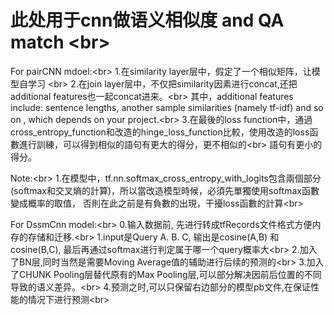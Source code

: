 # 此处用于cnn做语义相似度 and QA match \<br>
For pairCNN mdoel:\<br>
1.在similarity layer层中，假定了一个相似矩阵，让模型自学习 \<br>
2.在join layer层中，不仅把similarity因素进行concat,还把additional features也一起concat进来。\<br>
其中，additional features include: sentence lengths, another sample similarities (namely tf-idf) and so on , which depends on your project.\<br>
3.在最後的loss function中，通過cross_entropy_function和改造的hinge_loss_function比較，使用改造的loss函數進行訓練，可以得到相似的語句有更大的得分，更不相似的\<br>
語句有更小的得分。

Note:\<br>
1.在模型中，tf.nn.softmax_cross_entropy_with_logits包含兩個部分(softmax和交叉熵的計算)，所以當改造模型時候，必須先單獨使用softmax函數變成概率的取值，
否則在此之前是有負數的出現，干擾loss函數的計算\<br>

For DssmCnn model:\<br>
0.输入数据前, 先进行转成tfRecords文件格式方便内存的存储和迁移.\<br>
1.input是Query A. B. C, 输出是cosine(A,B) 和cosine(B,C), 最后再通过softmax进行判定属于哪一个query概率大\<br>
2.加入了BN层,同时当然是需要Moving Average值的辅助进行后续的预测的\<br>
3.加入了CHUNK Pooling层替代原有的Max Pooling层,可以部分解决因前后位置的不同导致的语义差异。\<br>
4.预测之时,可以只保留右边部分的模型pb文件,在保证性能的情况下进行预测\<br>
